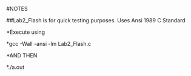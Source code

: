 #NOTES

##Lab2_Flash is for quick testing purposes. Uses Ansi 1989 C Standard

*Execute using

*gcc -Wall -ansi -lm Lab2_Flash.c

*AND THEN

*./a.out